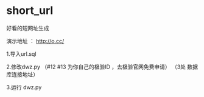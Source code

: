 # short_url
好看的短网址生成

演示地址 ： http://ο.cc/

1.导入url.sql

2.修改dwz.py 
（#12 #13 为你自己的极验ID ，去极验官网免费申请）
（3处 数据库连接地址）

3.运行 dwz.py
